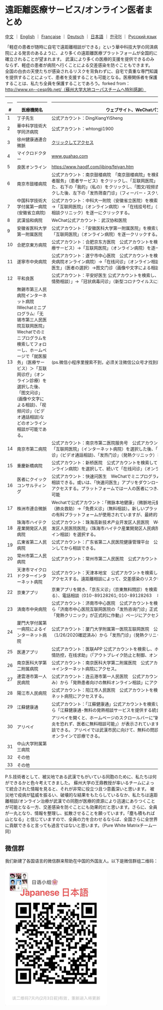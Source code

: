 # 遠距離医療サービス/オンライン医者まとめ

[中文](./README.md) ｜ [English](./README-en.md) ｜ [Française](./README-fr.md) ｜ [Deutsch](./README-de.md) ｜ [日本語](./README-jp.md) ｜ [한국어](./README-kr.md)  ｜ [Русский язык](./README-ru.md) 

「軽症の患者が随時に自宅で遠距離相談ができる」という華中科技大学の同済病院による発言のあるように、より多くの遠距離医療プラットフォームが全国的に確立されることが望まれます。 武漢により多くの医療的支援を提供できるのみならず、軽症の患者が病院へ行くことによる交差感染を防ぐこともできます。 全国の白衣の天使たちが感染されるリスクを背負わずに、自宅で貴重な専門知識を提供することによって、患者を支援することも可能となる。医療関係者を保護することは、私たち全員を保護することであろう。forked from：http://www.xn--cesp9b.net/（蘇州大学大地コーパスチームへ特別感謝）

| <hr size=1 ALIGN=CENTER> # | <hr width = 100 size=1 ALIGN=CENTER> 医療機関名 </hr> | <hr width = 650 size=1 ALIGN=CENTER> ウェブサイト、WeChatパブリックアカウント </hr> | <hr width = "500" size=1 ALIGN=CENTER>サービス内容（料金）</hr> | <hr width = 120 size=1 ALIGN=CENTER> 追加された日付 </hr>  |
|---|--------------|---------------------------|-------------------------------|-----------|
| 1 |丁子先生|公式アカウント：DingXiangYiSheng |新型肺炎への予防・湖北地域における無料問診| 2020/1/24 
| 2 |華中科学技術大学同济病院|公式アカウント：whtongji1900 |「フィーバー・クリニック」オンライン相談。軽症の患者が、自宅での即時相談が可能となる（人数制限なし）。|2020/1/24 |
| 3 |徐州健康通連合微脈 | [クリックしてアクセス](https://m.myweimai.com/hd/publish/index.f94879867f3ec5e6014bed4efec5328d.html?from=singlemessage&isappinstalled=0)|オンライン問診無料| 2020/1/26 |
| 4 | マイクロドクター| www.guahao.com |問診無料| 1/24/2020 |
| 5 | 良医オンライン| https://www.haodf.com/jibing/feiyan.htm |料金不明| 1/24/2020 |
| 6 |南京市鼓楼病院|公式アカウント：南京鼓楼病院　「南京鼓楼病院」を検索してフォローしてから、右下のメニューで「患者服务」（患者サービス）をクリックし、「互联网医院」（インターネット病院）をクリックします。また、右下の「我的」（私の）をクリックし、「图文/视频咨询」（図付き文章/ビデオ通話で相談）をクリックした後、左下の「发热筛查门诊」（フィーバー・スクリーニング・クリニック）をクリックします。 |オンライン・フィーバー・スクリーニング・クリニック| 1/25/2020 |
| 7 |中国科学技術大学付属第一病院(安徽省立病院)|公式アカウント：中科大一附院（安徽省立医院）を検索して、左下にある「就医服务」（診療サービス）→「互联网医院」（オンライン病院）→「在线挂号栏」（オンライン申し込み）→「发热咨询门诊」（発熱相談クリニック）を逐一にクリックする。|発熱問診無料。ビデオ通話、或は問診の方式で相談。オンラインで検診結果を確認できる。 | 2020/1/25 |
| 8 |武漢協和病院 | WeChat公式アカウント：武汉协和医院|無料発熱相談可能| 2020/1/25 |
| 9 |安徽省医科大学第一附属医院|公式アカウント：「安徽医科大学第一附属医院」を検索して左下にある「就医服务」（診療サービス）→「互联网医院」（オンライン病院）を逐一クリックする。　|無料問診・相談可| 2020/1/25 |
| 10 |合肥京東方病院|公式アカウント：合肥京东方医院　公式アカウントを検索し、メニューの左下にある「就医服务」（診療サービス）→「互联网医院」（オンライン病院）を逐一クリックする。　|無料問診・相談可能| 1/25/2020 |
| 11 |遂寧市中央病院 |公式アカウント：遂宁市中心医院　公式アカウントを検索し、「遂宁市中心医院互联网医院」（遂寧市中央病院オンライン病院）→「在线问诊」（オンライン相談）→「发热门诊」（発熱クリニック）→「选择医生」（医者の選択）→图文门诊（画像や文字による相談） |インターネット病院発熱クリニック|1/25/2020 |
| 12 |平和良医|公式アカウント：平安好医生 公式アカウントを検索し、ホームページの中心部にある「疫情问诊（疫病情勢相談）」→「冠状病毒问诊」（新型コロナウイルスに関する相談） |新型コロナウイルスに関する相談| 1/25/2020 |
| 13 |無錫市第三人民病院インターネット病院lWechatミニプログラム:「无锡市第三人民医院互联网医院」Wechatでのミニプログラムを検索してフォローし、ホームページで「就医服务」（医療サービス）＞「互联网诊疗」（オンライン診療）を選択した後、「图文问诊」(画像や文字による相談)、「视频问诊」（ビデオ通話相談)などのオンライン相談が可能である。| (ps.微信小程序里搜索不到，必须关注微信公众号才找到的该程序）| | 2020/1/25
| 14 | 南京市第二病院|公式アカウント：南京市第二医院服务号　公式アカウントを検索してフォローし、ホームページでの「互联网医院」（インターネット病院）を選択した後、「图文问诊」(画像や文字による相談)、「视频问诊」（ビデオ通話相談)、「发热门诊」（発熱クリニック）などのオンライン相談が可能である。| |2020/1/25|
|15 |重慶新橋病院|公式アカウント：新桥医院　公式アカウントを検索してフォローし、メニューにある「掌上医院」（オンライン病院）を選択して、続いて「在线问诊」（オンライン相談）を選択する。 |オンライン相談| 1/25/2020 | （ps：需要添加就诊人，填写身份证号信息等，操作较为麻烦）
| 16 |医者にクイックコンサルティング|公式アカウント：快速问医生　WeChatでミニプログラム「快速问医生」検索することによって、無料相談できる。或いは、「快速问医生」アプリをダウンロードし、ホームページで無料相談と公益相談にアクセスする。プラットフォームでは一人の医者につき、毎日公益相談の人数は五人となる。無料相談可能|無料および有料ともある。| 1/25/2020 |（ps需要填写手机号）
| 17 |株洲市連合微脈| Wechatで公式アカウント：「微脉本地健康」（微脈地元健康）を検索してフォローする。「肺炎救助 」（肺炎救助）→「免费义诊」（無料相談）。新しいプラットフォームを作るには間に合わないため、もとの有料プラットフォームが使用されていますが、最終的な決済は無料となります。 |オンライン無料相談| 1/25/2020 |（ps需要填写手机号；搜索不到株洲联合微脉，只能搜索到“微脉本地健康”公众号）
| 18 |珠海市ハイテク産業開発区人民病院|公式アカウント：珠海高新技术产业开发区人民医院　WeChatでミニプログラム「珠海高新技术产业开发区人民医院医院」（珠海市ハイテク産業開発区人民病院）を検索し、右側にある「网络问诊」（オンライン相談）を選択する。 |オンライン相談| 1/25/2020 |（ps需要手机号注册登录）
| 19 |広東省第二人民病院|公式アカウント：广东省第二人民医院健康管理平台　公式アカウントを検索してフォローする。ログインしてから相談できる。|オンライン相談| 1/25/2020 |
| 20 |常州市第二人民病院|公式アカウント：常州市第二人民医院　公式アカウントを検索してフォローする。新規登録が必要。 |オンライン発熱クリニック| 1/25/2020 |
| 21 | 天津市マイクロドクターインターネット病院 |公式アカウント：天津本地宝　公式アカウントを検索し、天津市インターネット病院のホームページにアクセスする。遠距離相談によって、交差感染のリスクを回避できる。|遠距離クリニック| 1/26/2020 |
| 22 | 京東アプリ|京東アプリを開き、「京东义诊」（京東無料問診）を検索してアクセスする。緊急相談（文字や写真による）、電話相談（010-89128261; 010-89128263　 8：00-20：00毎日）|緊急相談と電話相談| 2020/1/26 |
| 23 |済南市中央病院|公式アカウント：济南市中心医院　公式アカウントを検索し、ホームページ（1/26/2020確認済み）から「济南市中心医院互联网医院の「发热咨询门诊」正式上线」（「済南市中央病院インターネット病院の「発熱クリニック」が正式的に作動」）ページにアクセスする。 |オンライン相談| 2020/1/26 |
| 24 | 厦門大学付属第一病院によるインターネット病院|公式アカウント：厦门大学附属第一医院互联网医院　公式アカウントを検索し、ホームページ（1/26/2020確認済み）から「发热门诊」（発熱クリニック）にアクセスする。 |オンライン相談| 1/26/2020 |
| 25 |医連アプリ |公式アカウント：医联APP 公式アカウントを検索し、ホームページ（1/26/2020確認済み）から「疫情防控，在线求助」（「アウトブレイク防止と制御、オンラインヘルプ」）ページにアクセスする。  | 7 * 24時間相談可能|2020/1/26|
| 26 |南京医科大学第二附属病院|公式アカウント：南京医科大学第二附属医院　公式アカウントを検索し、「就医服务」（医療サービス）→インターネット病院にアクセス。|インターネット病院| 2020/1/26|
| 27 |連雲港市第一人民病院|公式アカウント：连云港市第一人民医院　公式アカウントを検索し、ホームページ（1/26/2020確認済み）から「発熱患者向けの無料オンライン相談」にアクセス。|発熱患者向けの無料オンライン相談|2020/1/26|
| 28 |陽江市人民病院|公式アカウント：阳江市人民医院　公式アカウントを検索、メニューにある医療サービスからインターネット病院にアクセスする。|インターネット病院|2020/1/26|
| 29 |江蘇健康通|公式アカウント：「江蘇健康通」公式アカウントを検索して、ホームページ（1/26/2020確認済み）から「江蘇健康通-無料の発熱相談サービスを提供する統合ポータル」にアクセスする。  |無料発熱クリニック|2020/1/26|
| 30 | アリペイ | アリペイを開くと、ホームページのスクロールバーに“新型肺炎莫恐慌 足不出户免费问医生”（「新型肺炎を恐れず、医者に無料相談可能」）が表示されています。クリックすると医者を選択してオンライン相談できる。 アリペイでは武漢市民に向けて、無料の問診クリニックの入口が開設され、一般的な病気はオンラインで診療できる。|2020/1/26|
| 31 |中山大学附属第三病院| 　　　　　　|無料相談 |2020/1/26|
| 32 |その他|                         |                               |           |
| 33 |その他|                         |                               |           |

P.S.技術者として、被災地である武漢でもがいている同胞のために、私たちは何ができるかと色々考えてきました。 蘇州大学の王鼎教授が率いるチームによって統合された情報を見ると、それが非常に役立つ且つ意義深いと思います。 被災地で疫病が猛威を振るい、破壊的な結果をもたらしているなか、私たちは遠距離相談/オンライン治療が武漢での同胞が医療的資源により迅速にありつくことが可能となる一方、交差感染を防ぐことにも効果的だと思います。さらに、全員が一丸となり、情報を整理し、拡散させることを願っています。「塵も積もれば山となる」と信じていますので、全員の力を合わせるならば、全国さらに全世界に貢献できると言っても過言ではないと思います。（Pure White Matrixチーム一同）


## 微信群

我们新建了各国语言的微信群来帮助在中国的外国友人。以下是微信群组二维码：

![Japanese Support for Foreigners](./qrcode/wechat/japanese.png)

